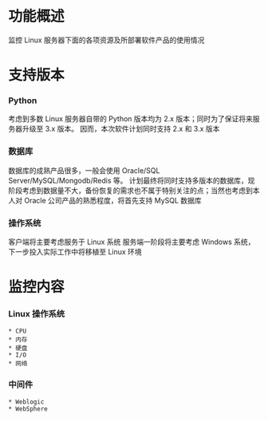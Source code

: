 # 功能概述
监控 Linux 服务器下面的各项资源及所部署软件产品的使用情况

# 支持版本
### Python
考虑到多数 Linux 服务器自带的 Python 版本均为 2.x 版本；同时为了保证将来服务器升级至 3.x 版本。
因而，本次软件计划同时支持 2.x 和 3.x 版本

### 数据库
数据库的成熟产品很多，一般会使用 Oracle/SQL Server/MySQL/Mongodb/Redis 等。
计划最终将同时支持多版本的数据库，现阶段考虑到数据量不大，备份恢复的需求也不属于特别关注的点；当然也考虑到本人对 Oracle
公司产品的熟悉程度，将首先支持 MySQL 数据库

### 操作系统
客户端将主要考虑服务于 Linux 系统
服务端一阶段将主要考虑 Windows 系统，下一步投入实际工作中将移植至 Linux 环境

# 监控内容
### Linux 操作系统
    * CPU
    * 内存
    * 硬盘
    * I/O
    * 网络

### 中间件
    * Weblogic
    * WebSphere

